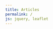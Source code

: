 ```yaml
---
title: Articles
permalink: /
js: jquery, leaflet
---
```


<div id="map"></div>

<script>

var map = L.map('map')
           .setView([46.6, 2.1], 6)
           .addLayer(new L.tileLayer('http://{s}.basemaps.cartocdn.com/light_nolabels/{z}/{x}/{y}.png', {
              subdomains: 'abcd',
              detectRetina: true,
              minZoom: 6, maxZoom: 12 })),
    layers = {}, type ="";

function read(data, cl) {
  if (data.type === "Topology")
    for (key in data.objects) {
      geojson = topojson.feature(data, data.objects[key]); type = cl;
      new L.GeoJSON(geojson, {style: color, onEachFeature: store})
    }
}

function store(feature, json) {
  id = type;
  insee = feature.properties.insee;
  switch (type) {
    case "com": id += insee.substring(0,2); break;
    case "can": if (insee.length == 5) insee = "0"+insee;
                id += insee.substring(1,3);
  }
  var el = layers[id];
  if (el === undefined) {
    el = new L.layerGroup();
    layers[id] = el;
  }
  el.addLayer(json);
}

function color(feature) {
  return {
    fillColor: "#ccc",
    color: "#aaa",
    weight: 1,
    opacity: 1,
    fillOpacity: .8
  }
}

function communes(i){
  $.getJSON("data/topojson/"+i+".json", function(json) {
    if (layers["can"+i].com != true){
      read(json, "com");
      layers["can"+i].com = true;
    }
    if(map.getZoom()>8)
      map.addLayer(layers["com"+i]).removeLayer(layers["can"+i]);
    });
}

function reset() {
  if(map.getZoom()<=8) {
    map.removeLayer(layers["dep"]);
    for (el in layers) {
      if (el.substring(0,3) == "com") map.removeLayer(layers[el]);
      if (el.substring(0,3) == "can") map.addLayer(layers[el]);
    }
  }
  if(map.getZoom()<=6)
    map.addLayer(layers["dep"]);
  if(map.getZoom()>8)
    for (dep in layers["dep"]["_layers"]) {
      d = layers["dep"]["_layers"][dep]; id=d.feature.id;
      if (map.getBounds().contains(d.getBounds()) ||
          map.getBounds().intersects(d.getBounds())) {
        if (layers["com"+id] != undefined)
          map.addLayer(layers["com"+id]).removeLayer(layers["can"+id]);
        else
          communes(id);
      }
    }
}

$.getJSON("data/topojson/cantons.json", function(json) {
  read(json, "can");
  $.getJSON("data/topojson/departements.json", function(json) {
    read(json, "dep");
    reset();
  });
});

map.on('moveend', reset);

</script>
